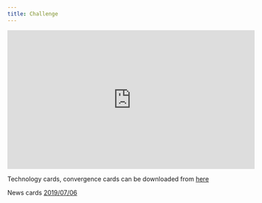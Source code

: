 ```yaml
---
title: Challenge
---
```


<iframe width="560" height="315" src="https://www.youtube.com/embed/videoseries?list=PLbyOzek2hP7Xbi1QESAYY6Hx58SW-Lbra" frameborder="0" allow="accelerometer; autoplay; encrypted-media; gyroscope; picture-in-picture" allowfullscreen>
</iframe>
<br/>

Technology cards, convergence cards can be downloaded from [here](https://drive.google.com/open?id=1bZJNYLd6l1RotAlC0Oer-9xqPAUnh8yg)

News cards [2019/07/06](https://drive.google.com/file/d/11EAuV4cmGaI6hJP0XudMENz4q_1w0Hyg/view?usp=sharing)
